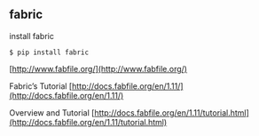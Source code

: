 ## fabric

install fabric
```
$ pip install fabric
```

[http://www.fabfile.org/](http://www.fabfile.org/)

Fabric’s Tutorial [http://docs.fabfile.org/en/1.11/](http://docs.fabfile.org/en/1.11/)

Overview and Tutorial [http://docs.fabfile.org/en/1.11/tutorial.html](http://docs.fabfile.org/en/1.11/tutorial.html)
